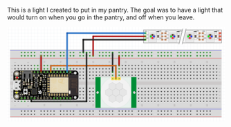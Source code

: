 This is a light I created to put in my pantry. The goal was to have a light that would turn on when you go in the pantry, and off when you leave.

![Breadboard](https://github.com/camalot/motion-light/raw/develop/.github/moption-light-breadboard.png)

